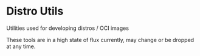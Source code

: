 # Distro Utils

Utilities used for developing distros / OCI images

These tools are in a high state of flux currently, may change or be dropped at
any time.
